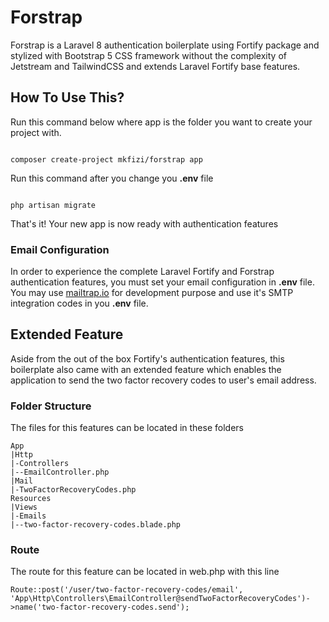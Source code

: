 # Forstrap

Forstrap is a Laravel 8 authentication boilerplate using Fortify package and stylized with Bootstrap 5 CSS framework without the complexity of Jetstream and TailwindCSS and extends Laravel Fortify base features.

## How To Use This?

Run this command below where app is the folder you want to create your project with.

```shell

composer create-project mkfizi/forstrap app

```
Run this command after you change you **.env** file

```shell

php artisan migrate

```

That's it! Your new app is now ready with authentication features

### Email Configuration
In order to experience the complete Laravel Fortify and Forstrap authentication features, you must set your email configuration in **.env** file.  You may use [mailtrap.io](https://mailtrap.io/) for development purpose and use it's SMTP integration codes in you **.env** file.

## Extended Feature

Aside from the out of the box Fortify's authentication features, this boilerplate also came with an extended feature which enables the application to send the two factor recovery codes to user's email address. 

### Folder Structure
The files for this features can be located in these folders
```shell
App
|Http
|-Controllers
|--EmailController.php
|Mail
|-TwoFactorRecoveryCodes.php
Resources
|Views
|-Emails
|--two-factor-recovery-codes.blade.php
```

### Route
The route for this feature can be located in web.php with this line
```shell
Route::post('/user/two-factor-recovery-codes/email', 'App\Http\Controllers\EmailController@sendTwoFactorRecoveryCodes')->name('two-factor-recovery-codes.send');
```